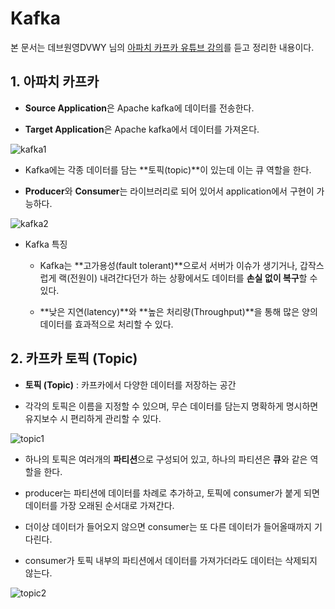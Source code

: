 # Kafka
본 문서는 데브원영DVWY 님의 [아파치 카프카 유튜브 강의](https://www.youtube.com/watch?v=waw0XXNX-uQ&list=PL3Re5Ri5rZmkY46j6WcJXQYRlDRZSUQ1j)를 듣고 정리한 내용이다.


## 1. 아파치 카프카

- **Source Application**은 Apache kafka에 데이터를 전송한다.

- **Target Application**은 Apache kafka에서 데이터를 가져온다.

![kafka1](https://user-images.githubusercontent.com/55284181/123792333-7712d780-d91b-11eb-8810-f12d2a4b828d.PNG)

- Kafka에는 각종 데이터를 담는 **토픽(topic)**이 있는데 이는 큐 역할을 한다.

- **Producer**와 **Consumer**는 라이브러리로 되어 있어서 application에서 구현이 가능하다.

![kafka2](https://user-images.githubusercontent.com/55284181/123792328-75e1aa80-d91b-11eb-9150-8c114724f3c4.PNG)

- Kafka 특징

    - Kafka는 **고가용성(fault tolerant)**으로서 서버가 이슈가 생기거나, 갑작스럽게 랙(전원이) 내려간다던가 하는 상황에서도 데이터를 **손실 없이 복구**할 수 있다.

    - **낮은 지연(latency)**와 **높은 처리량(Throughput)**을 통해 많은 양의 데이터를 효과적으로 처리할 수 있다.


## 2. 카프카 토픽 (Topic)

- **토픽 (Topic)** : 카프카에서 다양한 데이터를 저장하는 공간

- 각각의 토픽은 이름을 지정할 수 있으며, 무슨 데이터를 담는지 명확하게 명시하면 유지보수 시 편리하게 관리할 수 있다.

![topic1](https://user-images.githubusercontent.com/55284181/123793157-61ea7880-d91c-11eb-9f51-c6bcc5fba1f4.PNG)

- 하나의 토픽은 여러개의 **파티션**으로 구성되어 있고, 하나의 파티션은 **큐**와 같은 역할을 한다.

- producer는 파티션에 데이터를 차례로 추가하고, 토픽에 consumer가 붙게 되면 데이터를 가장 오래된 순서대로 가져간다.

- 더이상 데이터가 들어오지 않으면 consumer는 또 다른 데이터가 들어올때까지 기다린다.

- consumer가 토픽 내부의 파티션에서 데이터를 가져가더라도 데이터는 삭제되지 않는다.

![topic2](https://user-images.githubusercontent.com/55284181/123793154-60b94b80-d91c-11eb-89ba-4e952f6c1785.PNG)